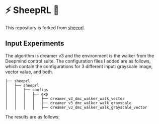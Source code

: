 # ⚡ SheepRL 🐑

This repository is forked from [sheeprl](https://github.com/Eclectic-Sheep/sheeprl).

## Input Experiments

The algorithm is dreamer v3 and the environment is the walker from the Deepmind control suite. The configuration files I added are as follows, which contain the configurations for 3 different input: grayscale image, vector value, and both.
```
├── sheeprl
│   ├── sheeprl
│   │   ├── configs
│   │   │   ├── exp
│   │   │   │   ├── dreamer_v3_dmc_walker_walk_vector
│   │   │   │   ├── dreamer_v3_dmc_walker_walk_grayscale
│   │   │   │   ├── dreamer_v3_dmc_walker_walk_grayscale_vector
```
The results are as follows:
